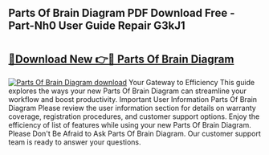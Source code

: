 ## Parts Of Brain Diagram PDF Download Free - Part-Nh0 User Guide Repair G3kJ1

# <h2><a href="http://dfqb7j.blite.top/?on=Parts+Of+Brain+Diagram">🔗Download New 👉🔴 Parts Of Brain Diagram</a></h2>

[![Parts Of Brain Diagram download](https://i.imgur.com/lujVjoI.png)](http://dfqb7j.blite.top/?on=Parts+Of+Brain+Diagram)
Your Gateway to Efficiency This guide explores the ways your new Parts Of Brain Diagram can streamline your workflow and boost productivity. Important User Information Parts Of Brain Diagram Please review the user information section for details on warranty coverage, registration procedures, and customer support options. Enjoy the efficiency of list of features while using your new Parts Of Brain Diagram. Please Don't Be Afraid to Ask Parts Of Brain Diagram. Our customer support team is ready to answer your questions.
